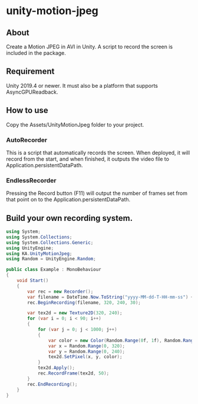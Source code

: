 # unity-motion-jpeg
## About
Create a Motion JPEG in AVI in Unity. A script to record the screen is included in the package.

## Requirement
Unity 2019.4 or newer.
It must also be a platform that supports AsyncGPUReadback.

## How to use
Copy the Assets/UnityMotionJpeg folder to your project.
### AutoRecorder
This is a script that automatically records the screen. When deployed, it will record from the start, and when finished, it outputs the video file to Application.persistentDataPath.
### EndlessRecorder
Pressing the Record button (F11) will output the number of frames set from that point on to the Application.persistentDataPath.
## Build your own recording system.
```Example.cs
using System;
using System.Collections;
using System.Collections.Generic;
using UnityEngine;
using KA.UnityMotionJpeg;
using Random = UnityEngine.Random;

public class Example : MonoBehaviour
{
    void Start()
    {
        var rec = new Recorder();
        var filename = DateTime.Now.ToString("yyyy-MM-dd-T-HH-mm-ss") + ".avi";
        rec.BeginRecording(filename, 320, 240, 30);

        var tex2d = new Texture2D(320, 240);
        for (var i = 0; i < 90; i++)
        {
            for (var j = 0; j < 1000; j++)
            {
                var color = new Color(Random.Range(0f, 1f), Random.Range(0f, 1f), Random.Range(0f, 1f));
                var x = Random.Range(0, 320);
                var y = Random.Range(0, 240);
                tex2d.SetPixel(x, y, color);
            }
            tex2d.Apply();
            rec.RecordFrame(tex2d, 50);
        }
        rec.EndRecording();
    }
}
```